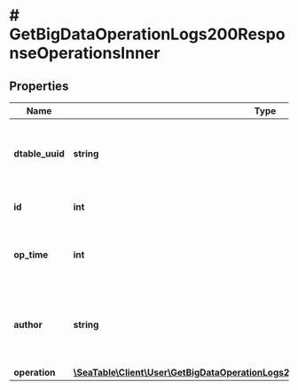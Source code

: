 # # GetBigDataOperationLogs200ResponseOperationsInner

## Properties

Name | Type | Description | Notes
------------ | ------------- | ------------- | -------------
**dtable_uuid** | **string** | The UUID of the dtable where the operation occurred. | [optional]
**id** | **int** | The ID of the operation. | [optional]
**op_time** | **int** | The Unix timestamp of when the operation occurred. | [optional]
**author** | **string** | The username of the person who performed the operation. | [optional]
**operation** | [**\SeaTable\Client\User\GetBigDataOperationLogs200ResponseOperationsInnerOperation**](GetBigDataOperationLogs200ResponseOperationsInnerOperation.md) |  | [optional]

